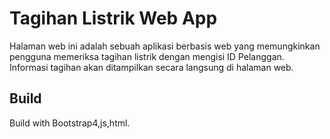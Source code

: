 # Tagihan Listrik Web App

Halaman web ini adalah sebuah aplikasi berbasis web yang memungkinkan pengguna memeriksa tagihan listrik dengan mengisi ID Pelanggan. Informasi tagihan akan ditampilkan secara langsung di halaman web.

## Build

Build with Bootstrap4,js,html.
